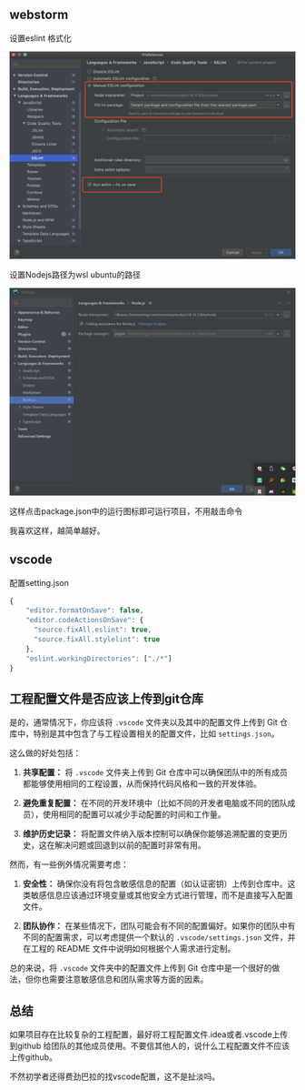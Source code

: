 

## webstorm
设置eslint 格式化

![run eslint on save.png](run%20eslint%20on%20save.png)

设置Nodejs路径为wsl ubuntu的路径

![node interpreter.png](node%20interpreter.png)

这样点击package.json中的运行图标即可运行项目，不用敲击命令

我喜欢这样，越简单越好。

## vscode

配置setting.json

```javascript
{
    "editor.formatOnSave": false,
    "editor.codeActionsOnSave": {
      "source.fixAll.eslint": true,
      "source.fixAll.stylelint": true
    },
    "eslint.workingDirectories": ["./*"]
}
```

## 工程配置文件是否应该上传到git仓库

是的，通常情况下，你应该将 `.vscode` 文件夹以及其中的配置文件上传到 Git 仓库中，特别是其中包含了与工程设置相关的配置文件，比如 `settings.json`。

这么做的好处包括：

1. **共享配置：** 将 `.vscode` 文件夹上传到 Git 仓库中可以确保团队中的所有成员都能够使用相同的工程设置，从而保持代码风格和一致的开发体验。

2. **避免重复配置：** 在不同的开发环境中（比如不同的开发者电脑或不同的团队成员），使用相同的配置可以减少手动配置的时间和工作量。

3. **维护历史记录：** 将配置文件纳入版本控制可以确保你能够追溯配置的变更历史，这在解决问题或回退到以前的配置时非常有用。

然而，有一些例外情况需要考虑：

1. **安全性：** 确保你没有将包含敏感信息的配置（如认证密钥）上传到仓库中。这类敏感信息应该通过环境变量或其他安全方式进行管理，而不是直接写入配置文件。

2. **团队协作：** 在某些情况下，团队可能会有不同的配置偏好。如果你的团队中有不同的配置需求，可以考虑提供一个默认的 `.vscode/settings.json` 文件，并在工程的 README 文件中说明如何根据个人需求进行定制。

总的来说，将 `.vscode` 文件夹中的配置文件上传到 Git 仓库中是一个很好的做法，但你也需要注意敏感信息和团队需求等方面的因素。


## 总结

如果项目存在比较复杂的工程配置，最好将工程配置文件.idea或者.vscode上传到github
给团队的其他成员使用。不要信其他人的，说什么工程配置文件不应该上传github。

不然初学者还得费劲巴拉的找vscode配置，这不是扯淡吗。

